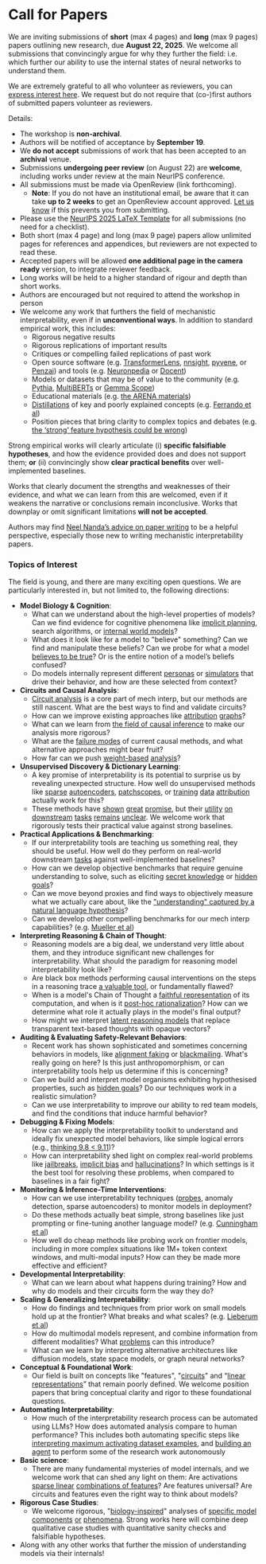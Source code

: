 # Call for Papers
We are inviting submissions of **short** (max 4 pages) and **long** (max 9 pages) papers outlining new research, due **August 22, 2025**. We welcome all submissions that convincingly argue for why they further the field: i.e. which further our ability to use the internal states of neural networks to understand them. 

We are extremely grateful to all who volunteer as reviewers, you can [express interest here](https://www.google.com/url?q=https://docs.google.com/forms/d/e/1FAIpQLSdiw1SJllzoTz_nqzDTzTOGb9DV3W_truQyh-WvYj_QGIi7Mg/viewform?usp%3Ddialog&sa=D&source=editors&ust=1753351822536426&usg=AOvVaw3NrcN4bQc3QerpDNzMAMNv). We request but do not require that (co-)first authors of submitted papers volunteer as reviewers. 

Details: 
* The workshop is **non-archival**.
* Authors will be notified of acceptance by **September 19**.
* We **do not accept** submissions of work that has been accepted to an **archival** venue.
* Submissions **undergoing peer review** (on August 22) are **welcome**, including works under review at the main NeurIPS conference.
* All submissions must be made via OpenReview (link forthcoming).
  * **Note**: If you do not have an institutional email, be aware that it can take **up to 2 weeks** to get an OpenReview account approved. [Let us know](mailto:neurips2025@mechinterpworkshop.com) if this prevents you from submitting.
* Please use the [NeurIPS 2025 LaTeX Template](https://www.google.com/url?q=https://media.neurips.cc/Conferences/NeurIPS2025/Styles.zip&sa=D&source=editors&ust=1753351822538693&usg=AOvVaw3iiqgr6yuPG7FudPmGQ8QD) for all submissions (no need for a checklist).
* Both short (max 4 page) and long (max 9 page) papers allow unlimited pages for references and appendices, but reviewers are not expected to read these.
* Accepted papers will be allowed **one additional page in the camera ready** version, to integrate reviewer feedback.
* Long works will be held to a higher standard of rigour and depth than short works.
* Authors are encouraged but not required to attend the workshop in person
* We welcome any work that furthers the field of mechanistic interpretability, even if in **unconventional ways**. In addition to standard empirical work, this includes:
  * Rigorous negative results
  * Rigorous replications of important results
  * Critiques or compelling failed replications of past work
  * Open source software (e.g. [TransformerLens](https://www.google.com/url?q=https://github.com/neelnanda-io/TransformerLens&sa=D&source=editors&ust=1753351822540364&usg=AOvVaw2-sFR1wzfoBAYp4Y9s65Lq), [nnsight](https://www.google.com/url?q=https://github.com/ndif-team/nnsight&sa=D&source=editors&ust=1753351822540475&usg=AOvVaw2imxdFBmNYsSjGZeCAuOm_), [pyvene](https://www.google.com/url?q=https://github.com/stanfordnlp/pyvene/tree/main/pyvene/models/mlp&sa=D&source=editors&ust=1753351822540609&usg=AOvVaw2UfW6KyxkKO-57efLuqqlF), or [Penzai](https://www.google.com/url?q=https://github.com/google-deepmind/penzai&sa=D&source=editors&ust=1753351822540746&usg=AOvVaw26VUxOdTxR9MKCfNfKJZDb)) and tools (e.g. [Neuronpedia](https://www.google.com/url?q=http://neuronpedia.org&sa=D&source=editors&ust=1753351822540877&usg=AOvVaw10_997XCrhE8kv2x9YWHAw) or [Docent](https://www.google.com/url?q=https://transluce.org/introducing-docent&sa=D&source=editors&ust=1753351822541006&usg=AOvVaw1f_dpn4aGE1n8OwUQZoqsA))
  * Models or datasets that may be of value to the community (e.g. [Pythia](https://www.google.com/url?q=https://arxiv.org/abs/2304.01373&sa=D&source=editors&ust=1753351822541249&usg=AOvVaw2_tNo0sKCTDu5wvPm_pSyQ), [MultiBERTs](https://www.google.com/url?q=https://arxiv.org/abs/2106.16163&sa=D&source=editors&ust=1753351822541355&usg=AOvVaw1LM-FQKab1Yx3XkBq-OHiu) or [Gemma Scope](https://www.google.com/url?q=https://arxiv.org/abs/2408.05147&sa=D&source=editors&ust=1753351822541473&usg=AOvVaw3PXb-AFdI7SLmjhMXp5028))
  * Educational materials (e.g. [the ARENA materials](https://www.google.com/url?q=https://arena3-chapter1-transformer-interp.streamlit.app/&sa=D&source=editors&ust=1753351822541727&usg=AOvVaw0cjRvcHMzr7SnW_KfryW13))
  * [Distillations](https://www.google.com/url?q=https://distill.pub/2017/research-debt/&sa=D&source=editors&ust=1753351822541887&usg=AOvVaw3-JGAoHnC02o2xzTQsGrf4) of key and poorly explained concepts (e.g. [Ferrando et al](https://www.google.com/url?q=https://arxiv.org/abs/2405.00208&sa=D&source=editors&ust=1753351822542076&usg=AOvVaw3McjUVLAgfkzNHE4PG51LK))
  * Position pieces that bring clarity to complex topics and debates (e.g. [the ‘strong’ feature hypothesis could be wrong](https://www.google.com/url?q=https://www.alignmentforum.org/posts/tojtPCCRpKLSHBdpn/the-strong-feature-hypothesis-could-be-wrong&sa=D&source=editors&ust=1753351822542433&usg=AOvVaw2evFJ9uJRWisOTtynZ8KBy))

Strong empirical works will clearly articulate (i) **specific falsifiable hypotheses**, and how the evidence provided does and does not support them; **or** (ii) convincingly show **clear practical benefits** over well-implemented baselines. 

Works that clearly document the strengths and weaknesses of their evidence, and what we can learn from this are welcomed, even if it weakens the narrative or conclusions remain inconclusive. Works that downplay or omit significant limitations **will not be accepted**. 

Authors may find [Neel Nanda’s advice on paper writing](https://www.google.com/url?q=https://www.alignmentforum.org/posts/eJGptPbbFPZGLpjsp/highly-opinionated-advice-on-how-to-write-ml-papers&sa=D&source=editors&ust=1753351822543840&usg=AOvVaw0sV2p_gKa_2wC1wHwN0mHa) to be a helpful perspective, especially those new to writing mechanistic interpretability papers. 
### Topics of Interest
The field is young, and there are many exciting open questions. We are particularly interested in, but not limited to, the following directions: 
* **Model Biology & Cognition**:
  * What can we understand about the high-level properties of models? Can we find evidence for cognitive phenomena like [implicit planning](https://www.google.com/url?q=https://transformer-circuits.pub/2025/attribution-graphs/biology.html%23dives-poems&sa=D&source=editors&ust=1753351822544844&usg=AOvVaw3iDIvF_eyjef3iU-AUOKVG), search algorithms, or [internal world models](https://www.google.com/url?q=https://arxiv.org/abs/2210.13382&sa=D&source=editors&ust=1753351822545015&usg=AOvVaw347KSTeEAzfiPRwyEuqAlB)?
  * What does it look like for a model to "believe" something? Can we find and manipulate these beliefs? Can we probe for what a model [believes to be true](https://www.google.com/url?q=https://arxiv.org/abs/2310.06824&sa=D&source=editors&ust=1753351822545357&usg=AOvVaw0uplJM30AWTmZC1wBcWeJT)? Or is the entire notion of a model’s beliefs confused?
  * Do models internally represent different [personas](https://www.google.com/url?q=https://arxiv.org/abs/2406.12094&sa=D&source=editors&ust=1753351822545653&usg=AOvVaw3MTj4k-3yoZevEoN0m6FHu) or [simulators](https://www.google.com/url?q=https://www.nature.com/articles/s41586-023-06647-8&sa=D&source=editors&ust=1753351822545785&usg=AOvVaw36arMoDks_8ks51FknfFlr) that drive their behavior, and how are these selected from context?
* **Circuits and Causal Analysis**:
  * [Circuit analysis](https://www.google.com/url?q=https://distill.pub/2020/circuits/zoom-in/&sa=D&source=editors&ust=1753351822546182&usg=AOvVaw114akCbbSiZaNzhwrlp-4F) is a core part of mech interp, but our methods are still nascent. What are the best ways to find and validate circuits?
  * How can we improve existing approaches like [attribution](https://www.google.com/url?q=https://arxiv.org/abs/2406.11944&sa=D&source=editors&ust=1753351822546566&usg=AOvVaw0eapY7ecWAJ3HOCe0UZnDm) [graphs](https://www.google.com/url?q=https://transformer-circuits.pub/2025/attribution-graphs/methods.html&sa=D&source=editors&ust=1753351822546700&usg=AOvVaw0-9AwclK077R7gS2hopImk)?
  * What can we learn from [the field of causal inference](https://www.google.com/url?q=https://arxiv.org/abs/2407.04690&sa=D&source=editors&ust=1753351822546914&usg=AOvVaw1aI-cjgZWbBu_7p0x_y_q6) to make our analysis more rigorous?
  * What are the [failure modes](https://www.google.com/url?q=https://arxiv.org/abs/2307.15771&sa=D&source=editors&ust=1753351822547134&usg=AOvVaw0tUzcDDwQPxhyRJbb7W8aK) of current causal methods, and what alternative approaches might bear fruit?
  * How far can we push [weight-based](https://www.google.com/url?q=https://arxiv.org/abs/2301.05217&sa=D&source=editors&ust=1753351822547416&usg=AOvVaw3VRMP4o9pM8Y5kmAM1IgA5) [analysis](https://www.google.com/url?q=https://arxiv.org/abs/2410.08417&sa=D&source=editors&ust=1753351822547515&usg=AOvVaw0SQAepj-MQ7Wno2i6bbz_W)?
* **Unsupervised Discovery & Dictionary Learning**:
  * A key promise of interpretability is its potential to surprise us by revealing unexpected structure. How well do unsupervised methods like [sparse](https://www.google.com/url?q=https://arxiv.org/abs/2103.15949&sa=D&source=editors&ust=1753351822548009&usg=AOvVaw3s5TSQ97x9YNHI_ebcoMg4) [autoencoders](https://www.google.com/url?q=https://transformer-circuits.pub/2023/monosemantic-features&sa=D&source=editors&ust=1753351822548147&usg=AOvVaw0GlNoex9Ugp5uxFcfKAlg9), [patch](https://www.google.com/url?q=https://arxiv.org/abs/2401.06102&sa=D&source=editors&ust=1753351822548252&usg=AOvVaw3Pvi3tnQAHQrnBTTA2Sgb0)[scopes](https://www.google.com/url?q=https://arxiv.org/abs/2403.10949v2&sa=D&source=editors&ust=1753351822548333&usg=AOvVaw1XmQpsFvVFg_fs77MyRjHZ), or [training](https://www.google.com/url?q=https://proceedings.mlr.press/v70/koh17a?ref%3Dhttps://githubhelp.com&sa=D&source=editors&ust=1753351822548482&usg=AOvVaw16r7VTAnaTnASxiVb_VIRW) [data](https://www.google.com/url?q=https://arxiv.org/abs/2308.03296&sa=D&source=editors&ust=1753351822548601&usg=AOvVaw3pXwFed0uD6QWCk58ss8Xl) [attribution](https://www.google.com/url?q=https://arxiv.org/abs/2205.11482&sa=D&source=editors&ust=1753351822548721&usg=AOvVaw3OeBAJka-w7eUxXUcneg56) actually work for this?
  * These methods have [shown](https://www.google.com/url?q=https://transformer-circuits.pub/2024/scaling-monosemanticity/index.html&sa=D&source=editors&ust=1753351822548970&usg=AOvVaw0S_RqifO4Zt_0WUqQKV9zk) [great](https://www.google.com/url?q=https://transformer-circuits.pub/2025/attribution-graphs/biology.html&sa=D&source=editors&ust=1753351822549116&usg=AOvVaw0iSzJxXqfeYBqwqL4UQ5Ri) [promise](https://www.google.com/url?q=https://arxiv.org/abs/2503.10965&sa=D&source=editors&ust=1753351822549221&usg=AOvVaw2Gbuf63wI2facuR-yoB0xK), but their [utility](https://www.google.com/url?q=https://arxiv.org/abs/2502.16681&sa=D&source=editors&ust=1753351822549336&usg=AOvVaw2qCALgVJlk0NeItvThc6gp) [on](https://www.google.com/url?q=https://www.tilderesearch.com/blog/sieve&sa=D&source=editors&ust=1753351822549435&usg=AOvVaw1a6bnbNJvtx6Vl7mmS65Gu) [downstream](https://www.google.com/url?q=https://arxiv.org/abs/2501.17148&sa=D&source=editors&ust=1753351822549547&usg=AOvVaw25Miunph29liOLzQjgMdAO) [tasks](https://www.google.com/url?q=https://transformer-circuits.pub/2024/features-as-classifiers/index.html&sa=D&source=editors&ust=1753351822549679&usg=AOvVaw2Bg8OrJQEmXkjEG5KoTvoh) [remains](https://www.google.com/url?q=https://arxiv.org/abs/2502.04382&sa=D&source=editors&ust=1753351822549782&usg=AOvVaw1YUxMGjSve-oGbnzFToVNa) [unclear](https://www.google.com/url?q=https://www.alignmentforum.org/posts/4uXCAJNuPKtKBsi28/negative-results-for-saes-on-downstream-tasks&sa=D&source=editors&ust=1753351822549945&usg=AOvVaw0MXulWHEj5662SEz_VjVFW). We welcome work that rigorously tests their practical value against strong baselines.
* **Practical Applications & Benchmarking**:
  * If our interpretability tools are teaching us something real, they should be useful. How well do they perform on real-world downstream [tasks](https://www.google.com/url?q=https://www.lesswrong.com/posts/wGRnzCFcowRCrpX4Y/downstream-applications-as-validation-of-interpretability&sa=D&source=editors&ust=1753351822550776&usg=AOvVaw0r4u1FARTPx6pY0vHhl5bl) against well-implemented baselines?
  * How can we develop objective benchmarks that require genuine understanding to solve, such as eliciting [secret knowledge](https://www.google.com/url?q=https://arxiv.org/abs/2505.14352&sa=D&source=editors&ust=1753351822551137&usg=AOvVaw1kkP3OPavSFg9qbMvF2AmW) or [hidden goals](https://www.google.com/url?q=https://arxiv.org/abs/2503.10965&sa=D&source=editors&ust=1753351822551257&usg=AOvVaw1BXkvq-8KY0Or9IuL5sZka)?
  * Can we move beyond proxies and find ways to objectively measure what we actually care about, like the ["understanding" captured by a natural language hypothesis](https://www.google.com/url?q=https://arxiv.org/abs/2502.04382&sa=D&source=editors&ust=1753351822551629&usg=AOvVaw2Y6Ftz0DGk6FyRlAKdvqsM)?
  * Can we develop other compelling benchmarks for our mech interp capabilities? (e.g. [Mueller et al](https://www.google.com/url?q=https://arxiv.org/abs/2504.13151&sa=D&source=editors&ust=1753351822551906&usg=AOvVaw1aGCZoKH1bqTB4yNbcZc2e))
* **Interpreting Reasoning & Chain of Thought**:
  * Reasoning models are a big deal, we understand very little about them, and they introduce significant new challenges for interpretability. What should the paradigm for reasoning model interpretability look like?
  * Are black box methods performing causal interventions on the steps in a reasoning trace [a valuable tool](https://www.google.com/url?q=https://arxiv.org/abs/2506.19143&sa=D&source=editors&ust=1753351822552797&usg=AOvVaw0mzfH9-b1Ht5wnS7tC6pBq), or fundamentally flawed?
  * When is a model's Chain of Thought a [faithful representation](https://www.google.com/url?q=https://arxiv.org/abs/2305.04388&sa=D&source=editors&ust=1753351822553047&usg=AOvVaw3k7bpUwfiOzr24L-0pdEPI) of its computation, and when is it [post-hoc rationalization](https://www.google.com/url?q=https://arxiv.org/abs/2503.08679&sa=D&source=editors&ust=1753351822553286&usg=AOvVaw0i-ymCH6RLjxbWE3ntXoXz)? How can we determine what role it actually plays in the model's final output?
  * How might we interpret [latent reasoning models](https://www.google.com/url?q=https://arxiv.org/abs/2412.06769&sa=D&source=editors&ust=1753351822553738&usg=AOvVaw0EXA7LQgqvnKA70SBOmFF5) that replace transparent text-based thoughts with opaque vectors?
* **Auditing & Evaluating Safety-Relevant Behaviors**:
  * Recent work has shown sophisticated and sometimes concerning behaviors in models, like [alignment faking](https://www.google.com/url?q=https://arxiv.org/abs/2412.14093&sa=D&source=editors&ust=1753351822554503&usg=AOvVaw3Osqv43XtHgmL5XW0Ah5zt) or [blackmailing](https://www.google.com/url?q=https://www.anthropic.com/research/agentic-misalignment&sa=D&source=editors&ust=1753351822554707&usg=AOvVaw3NIumU7oMquHNSNfLwzXrz). What's really going on here? Is this just anthropomorphism, or can interpretability tools help us determine if this is concerning?
  * Can we build and interpret model organisms exhibiting hypothesised properties, such as [hidden goals](https://www.google.com/url?q=https://arxiv.org/abs/2503.10965&sa=D&source=editors&ust=1753351822555373&usg=AOvVaw2mZkhJ50B4kkeWmLiJPEOc)? Do our techniques work in a realistic simulation?
  * Can we use interpretability to improve our ability to red team models, and find the conditions that induce harmful behavior?
* **Debugging & Fixing Models**:
  * How can we apply the interpretability toolkit to understand and ideally fix unexpected model behaviors, like simple logical errors (e.g., [thinking 9.8 < 9.11](https://www.google.com/url?q=https://transluce.org/observability-interface&sa=D&source=editors&ust=1753351822556573&usg=AOvVaw3tV2897as3VAMkwx7vgF9y))?
  * How can interpretability shed light on complex real-world problems like [jailbreaks](https://www.google.com/url?q=https://transformer-circuits.pub/2025/attribution-graphs/biology.html%23dives-jailbreak&sa=D&source=editors&ust=1753351822557015&usg=AOvVaw2St9nMQcmMXpIVPW8PEBla), [implicit bias](https://www.google.com/url?q=https://arxiv.org/abs/2506.10922&sa=D&source=editors&ust=1753351822557164&usg=AOvVaw3z2lYwWPSKSwukLIZste0p) and [hallucinations](https://www.google.com/url?q=https://arxiv.org/abs/2411.14257&sa=D&source=editors&ust=1753351822557300&usg=AOvVaw0vZsnSWQic7mClGA8nvAsQ)? In which settings is it the best tool for resolving these problems, when compared to baselines in a fair fight?
* **Monitoring & Inference-Time Interventions**:
  * How can we use interpretability techniques ([probes](https://www.google.com/url?q=https://arxiv.org/abs/2102.12452&sa=D&source=editors&ust=1753351822557892&usg=AOvVaw2WLcQf65kX66bKLYaLlZ6Q), anomaly detection, sparse autoencoders) to monitor models in deployment?
  * Do these methods actually beat simple, strong baselines like just prompting or fine-tuning another language model? (e.g. [Cunningham et al](https://www.google.com/url?q=https://alignment.anthropic.com/2025/cheap-monitors/&sa=D&source=editors&ust=1753351822558380&usg=AOvVaw0lJTNA-bnUodNZpe6KSgGc))
  * How well do cheap methods like probing work on frontier models, including in more complex situations like 1M+ token context windows, and multi-modal inputs? How can they be made more effective and efficient?
* **Developmental Interpretability**:
  * What can we learn about what happens during training? How and why do models and their circuits form the way they do?
* **Scaling & Generalizing Interpretability**:
  * How do findings and techniques from prior work on small models hold up at the frontier? What breaks and what scales? (e.g. [Lieberum et al](https://www.google.com/url?q=https://arxiv.org/abs/2307.09458&sa=D&source=editors&ust=1753351822560118&usg=AOvVaw2Hke7-A0BAecjgDvq5DmdY))
  * How do multimodal models represent, and combine information from different modalities? What [problems](https://www.google.com/url?q=https://openreview.net/pdf?id%3DVUhRdZp8ke&sa=D&source=editors&ust=1753351822560569&usg=AOvVaw1u7uXq-16MFRCMP-BrFu0v) can this introduce?
  * What can we learn by interpreting alternative architectures like diffusion models, state space models, or graph neural networks?
* **Conceptual & Foundational Work**:
  * Our field is built on concepts like "features", "[circuits](https://www.google.com/url?q=https://distill.pub/2020/circuits/zoom-in/&sa=D&source=editors&ust=1753351822561234&usg=AOvVaw3umGsiAr2ERqOMUYT1uwDU)" and “[linear representations](https://www.google.com/url?q=https://transformer-circuits.pub/2024/july-update/index.html%23linear-representations&sa=D&source=editors&ust=1753351822561414&usg=AOvVaw2jZ0VmjIuO9itaEU4NQBC8)” that remain poorly defined. We welcome position papers that bring conceptual clarity and rigor to these foundational questions.
* **Automating Interpretability**:
  * How much of the interpretability research process can be automated using LLMs? How does automated analysis compare to human performance? This includes both automating specific steps like [interpreting maximum activating dataset examples](https://www.google.com/url?q=https://openaipublic.blob.core.windows.net/neuron-explainer/paper/index.html&sa=D&source=editors&ust=1753351822562259&usg=AOvVaw2Efp8hhplC8t7V7NALpi5_), and [building an agent](https://www.google.com/url?q=https://arxiv.org/abs/2404.14394&sa=D&source=editors&ust=1753351822562383&usg=AOvVaw3pyB3a9rRiF7I8MG-tJ9AH) to perform some of the research work autonomously
* **Basic science**:
  * There are many fundamental mysteries of model internals, and we welcome work that can shed any light on them: Are activations [sparse linear](https://www.google.com/url?q=https://arxiv.org/abs/1601.03764&sa=D&source=editors&ust=1753351822562902&usg=AOvVaw36exRVcYslqTcUZwHt--6b) [combinations of features](https://www.google.com/url?q=https://transformer-circuits.pub/2022/toy_model/index.html&sa=D&source=editors&ust=1753351822563049&usg=AOvVaw3do2ElbxEFac2d3HN650m3)? Are features universal? Are circuits and features even the right way to think about models?
* **Rigorous Case Studies**:
  * We welcome rigorous, "[biology-inspired](https://www.google.com/url?q=https://distill.pub/2020/circuits/curve-circuits/&sa=D&source=editors&ust=1753351822563540&usg=AOvVaw1X0gMUB6r8wMqyyh5O1gb9)" analyses of [specific model](https://www.google.com/url?q=https://arxiv.org/abs/2310.04625&sa=D&source=editors&ust=1753351822563670&usg=AOvVaw1u9yeqCpgTgHofI0hEJtAI) [components](https://www.google.com/url?q=https://transformer-circuits.pub/2024/scaling-monosemanticity/index.html&sa=D&source=editors&ust=1753351822563875&usg=AOvVaw1eFjQ89fbeMfdYrqxDML65) [or](https://www.google.com/url?q=https://arxiv.org/abs/2305.01610&sa=D&source=editors&ust=1753351822564016&usg=AOvVaw3P-xF0By9nqYtVqi26wq3n) [phenomena](https://www.google.com/url?q=https://arxiv.org/abs/2306.09346&sa=D&source=editors&ust=1753351822564164&usg=AOvVaw2aNGlTngunJ5_Ylsp2fyza). Strong works here will combine deep qualitative case studies with quantitative sanity checks and falsifiable hypotheses.
* Along with any other works that further the mission of understanding models via their internals!
